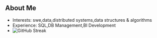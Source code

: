 ## About Me


- Interests: swe,data,distributed systems,data structures & algorithms
- Experience: SQL,DB Management,BI Development
- ![GitHub Streak](https://github-readme-streak-stats.herokuapp.com/?user=Beehive324&theme=dark&count_private=true)



